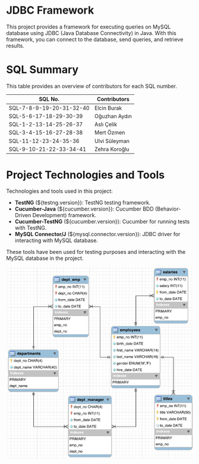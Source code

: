 # JDBC Framework 

This project provides a framework for executing queries on MySQL database using JDBC (Java Database Connectivity) in Java. With this framework, you can connect to the database, send queries, and retrieve results.

# SQL Summary

This table provides an overview of contributors for each SQL number.

| SQL No.                  | Contributors           |
|--------------------------|------------------------|
| SQL-7-8-9-19-20-31-32-40 | Elcin Burak            |
| SQL-5-6-17-18-29-30-39   | Oğuzhan Aydın          |
| SQL-1-2-13-14-25-26-37   | Aslı Çelik             |
| SQL-3-4-15-16-27-28-38   | Mert Özmen             |
| SQL-11-12-23-24-35-36    | Ulvi Süleyman          |
| SQL-9-10-21-22-33-34-41  | Zehra Koroğlu          |

# Project Technologies and Tools

Technologies and tools used in this project:

- **TestNG** (${testng.version}): TestNG testing framework.
- **Cucumber-Java** (${cucumber.version}): Cucumber BDD (Behavior-Driven Development) framework.
- **Cucumber-TestNG** (${cucumber.version}): Cucumber for running tests with TestNG.
- **MySQL Connector/J** (${mysql.connector.version}): JDBC driver for interacting with MySQL database.

These tools have been used for testing purposes and interacting with the MySQL database in the project.



![employees-schema.png](src/main/resources/img/employees-schema.png)
